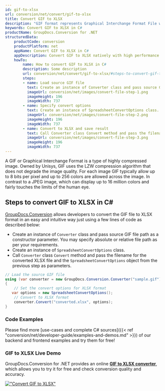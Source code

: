 ```yaml
---
id: gif-to-xlsx
url: conversion/net/convert/gif-to-xlsx
title: Convert GIF to XLSX
description: "GIF format represents Graphical Interchange Format File with .gif extension. Learn how to convert GIF to XLSX file programmatically in C# language using GroupDocs.Conversion for .NET library."
keywords: Convert GIF to XLSX in C#
productName: GroupDocs.Conversion for .NET
structuredData:
    productCode: conversion
    productPlatform: net
    appName: Convert GIF to XLSX in C#
    appDescription: Convert GIF to XLSX natively with high performance using C# language and server side GroupDocs.Conversion for .NET APIs, without the use of any software like Microsoft or Open Office.
    howTo:
        name: How to convert GIF to XLSX in C# 
        description: Some description
        url: conversion/net/convert/gif-to-xlsx/#steps-to-convert-gif-to-xlsx-in-c
        steps:
        - name: Load source GIF file 
          text: Create an instance of Converter class and pass source GIF file path as a constructor parameter. You may specify absolute or relative file path as per your requirements. 
          imageUrl: conversion/net/images/convert-file-step-1.png
          imageHeight: 196
          imageWidth: 737
        - name: Specify convert options 
          text: Create an instance of SpreadsheetConvertOptions class.
          imageUrl: conversion/net/images/convert-file-step-2.png
          imageHeight: 196
          imageWidth: 737
        - name: Convert to XLSX and save result 
          text: Call Converter class Convert method and pass the filename for the converted HTML file and the SpreadsheetConvertOptions object from the previous step as parameters.
          imageUrl: conversion/net/images/convert-file-step-3.png
          imageHeight: 196
          imageWidth: 737
---
```


A GIF or Graphical Interchange Format is a type of highly compressed image. Owned by Unisys, GIF uses the LZW compression algorithm that does not degrade the image quality. For each image GIF typically allow up to 8 bits per pixel and up to 256 colors are allowed across the image. In contrast to a JPEG image, which can display up to 16 million colors and fairly touches the limits of the human eye.

## Steps to convert GIF to XLSX in C#

[GroupDocs.Conversion](https://products.groupdocs.com/conversion/net) allows developers to convert the GIF file to XLSX format in an easy and intuitive way just using a few lines of code as described below:

* Create an instance of `Converter` class and pass source GIF file path as a constructor parameter. You may specify absolute or relative file path as per your requirements. 
* Create an instance of `SpreadsheetConvertOptions` class.
* Call `Converter` class `Convert` method and pass the filename for the converted XLSX file and the `SpreadsheetConvertOptions` object from the previous step as parameters.

```csharp
// Load the source GIF file
using (var converter = new GroupDocs.Conversion.Converter("sample.gif"))
{
    // Set the convert options for XLSX format
   var options = new SpreadsheetConvertOptions();
    // Convert to XLSX format
    converter.Convert("converted.xlsx", options);
}
```

### Code Examples

Please find more [use-cases and complete C# sources]({{< ref "conversion/net/developer-guide/examples-and-demos.md" >}}) of our backend and frontend examples and try them for free!

### GIF to XLSX Live Demo

GroupDocs.Conversion for .NET provides an online [**GIF to XLSX converter**](https://products.groupdocs.app/conversion/gif-to-xlsx), which allows you to try it for free and check conversion quality and accuracy.

[!["Convert GIF to XLSX"](conversion/net/images/convert-to-xlsx/convert-gif-to-xlsx.png)](https://products.groupdocs.app/conversion/gif-to-xlsx)